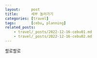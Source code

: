```yaml
---
layout:     post
title:      세부 놀러가기
categories: [travel]
tags:       [cebu, planning]
related_posts:
    - travel/_posts/2022-12-16-cebu01.md
    - travel/_posts/2022-12-16-cebu02.md
---
```


할로할로